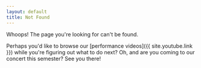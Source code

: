 ```yaml
---
layout: default
title: Not Found
---
```


Whoops! The page you're looking for can't be found.

Perhaps you'd like to browse our [performance videos]({{ site.youtube.link }})
while you're figuring out what to do next? Oh, and are you coming to our concert
this semester? See you there!
